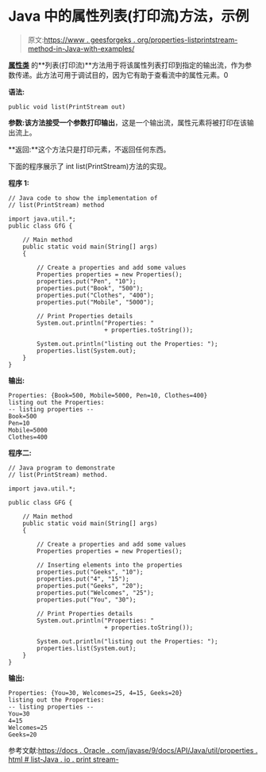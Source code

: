 # Java 中的属性列表(打印流)方法，示例

> 原文:[https://www . geesforgeks . org/properties-listprintstream-method-in-Java-with-examples/](https://www.geeksforgeeks.org/properties-listprintstream-method-in-java-with-examples/)

**[属性类](https://www.geeksforgeeks.org/java-util-properties-class-java/)** 的**列表(打印流)**方法用于将该属性列表打印到指定的输出流，作为参数传递。此方法可用于调试目的，因为它有助于查看流中的属性元素。0

**语法:**

```
public void list(PrintStream out)
```

**参数:**该方法接受一个参数**打印输出**，这是一个输出流，属性元素将被打印在该输出流上。

**返回:**这个方法只是打印元素，不返回任何东西。

下面的程序展示了 int list(PrintStream)方法的实现。

**程序 1:**

```
// Java code to show the implementation of
// list(PrintStream) method

import java.util.*;
public class GfG {

    // Main method
    public static void main(String[] args)
    {

        // Create a properties and add some values
        Properties properties = new Properties();
        properties.put("Pen", "10");
        properties.put("Book", "500");
        properties.put("Clothes", "400");
        properties.put("Mobile", "5000");

        // Print Properties details
        System.out.println("Properties: "
                           + properties.toString());

        System.out.println("listing out the Properties: ");
        properties.list(System.out);
    }
}
```

**输出:**

```
Properties: {Book=500, Mobile=5000, Pen=10, Clothes=400}
listing out the Properties: 
-- listing properties --
Book=500
Pen=10
Mobile=5000
Clothes=400

```

**程序二:**

```
// Java program to demonstrate
// list(PrintStream) method.

import java.util.*;

public class GFG {

    // Main method
    public static void main(String[] args)
    {

        // Create a properties and add some values
        Properties properties = new Properties();

        // Inserting elements into the properties
        properties.put("Geeks", "10");
        properties.put("4", "15");
        properties.put("Geeks", "20");
        properties.put("Welcomes", "25");
        properties.put("You", "30");

        // Print Properties details
        System.out.println("Properties: "
                           + properties.toString());

        System.out.println("listing out the Properties: ");
        properties.list(System.out);
    }
}
```

**输出:**

```
Properties: {You=30, Welcomes=25, 4=15, Geeks=20}
listing out the Properties: 
-- listing properties --
You=30
4=15
Welcomes=25
Geeks=20

```

参考文献:[https://docs . Oracle . com/javase/9/docs/API/Java/util/properties . html # list-Java . io . print stream-](https://docs.oracle.com/javase/9/docs/api/java/util/Properties.html#list-java.io.PrintStream-)